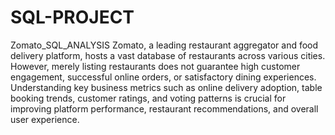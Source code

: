 # SQL-PROJECT
Zomato_SQL_ANALYSIS
Zomato, a leading restaurant aggregator and food delivery platform, hosts a vast database of restaurants across various cities. However, merely listing restaurants does not guarantee high customer engagement, successful online orders, or satisfactory dining experiences. Understanding key business metrics such as online delivery adoption, table booking trends, customer ratings, and voting patterns is crucial for improving platform performance, restaurant recommendations, and overall user experience.
